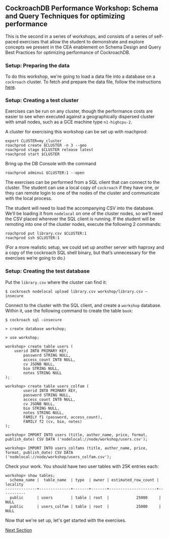 ## CockroachDB Performance Workshop: Schema and Query Techniques for optimizing performance

This is the second in a series of workshops, and consists of a series of self-paced exercises that allow the student to demonstrate and explore concepts we present in the CEA enablement on Schema Design and Query Best Practices for optimizing performance of CockroachDB.

### Setup: Preparing the data

To do this workshop, we're going to load a data file into a database on a `cockroach` cluster.  To fetch and prepare the data file, follow the instructions [here](data/readme.md).


### Setup: Creating a test cluster

Exercises can be run on any cluster, though the performance costs are easier to see when executed against a geographically dispersed cluster with small nodes, such as a GCE machine type `n1-highcpu-2`.  

A cluster for exercising this workshop can be set up with roachprod:
```
export CLUSTER=my_cluster
roachprod create $CLUSTER -n 3 --geo
roachprod stage $CLUSTER release latest
roachprod start $CLUSTER
```

Bring up the DB Console with the command

```
roachprod adminui $CLUSTER:1 --open
```

The exercises can be performed from a SQL client that can connect to the cluster.  The student can use a local copy of `cockroach` if they have one, or they can remote login to one of the nodes of the cluster and communicate with the local process.

The student will need to load the accompanying CSV into the database.  We’ll be loading it from `nodelocal` on one of the cluster nodes, so we’ll need the CSV placed wherever the SQL client is running.  If the student will be remoting into one of the cluster nodes, execute the following 2 commands:

```
roachprod put library.csv $CLUSTER:1
roachprod ssh $CLUSTER:1
```

(For a more realistic setup, we could set up another server with haproxy and a copy of the cockroach SQL shell binary, but that’s unnecessary for the exercises we’re going to do.)

### Setup: Creating the test database 

Put the `library.csv` where the cluster can find it:

```
$ cockroach nodelocal upload library.csv workshop/library.csv –insecure
```

Connect to the cluster with the SQL client, and create a `workshop` database.  Within it, use the following command to create the table `book`:

```
$ cockroach sql –insecure

> create database workshop;
 
> use workshop;

workshop> create table users (
	userid INT8 PRIMARY KEY,
        password STRING NULL,
        access_count INT8 NULL,
        cv JSONB NULL,
        bio STRING NULL,
        notes STRING NULL
);

workshop> create table users_colfam (
        userid INT8 PRIMARY KEY,
        password STRING NULL,
        access_count INT8 NULL,
        cv JSONB NULL,
        bio STRING NULL,
        notes STRING NULL,
        FAMILY f1 (password, access_count),
        FAMILY f2 (cv, bio, notes)
);

workshop> IMPORT INTO users (title, author_name, price, format, publish_date) CSV DATA ('nodelocal://node/workshop/users.csv');

workshop> IMPORT INTO users_colfams (title, author_name, price, format, publish_date) CSV DATA ('nodelocal://node/workshop/users_colfam.csv');
```

Check your work.  You should have two user tables with 25K entries each:

```
workshop> show tables;
  schema_name |  table_name  | type  | owner | estimated_row_count | locality
--------------+--------------+-------+-------+---------------------+-----------
  public      | users        | table | root  |            25000     | NULL
  public      | users_colfam | table | root  |            25000     | NULL
```

Now that we're set up, let's get started with the exercises.

[Next Section](exercises/denormalization.md)
